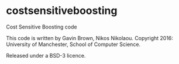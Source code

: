 # costsensitiveboosting
Cost Sensitive Boosting code

This code is written by Gavin Brown, Nikos Nikolaou.
Copyright 2016: University of Manchester, School of Computer Science.

Released under a BSD-3 licence.
